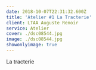 ```yaml
---
date: 2018-10-07T22:31:32.600Z
title: 'Atelier #1 La Tracterie'
client: LTAA Auguste Renoir
service: Atelier
cover: ./dsc08544.jpg
image: ./dsc08544.jpg
showonlyimage: true
---
```

La tracterie
